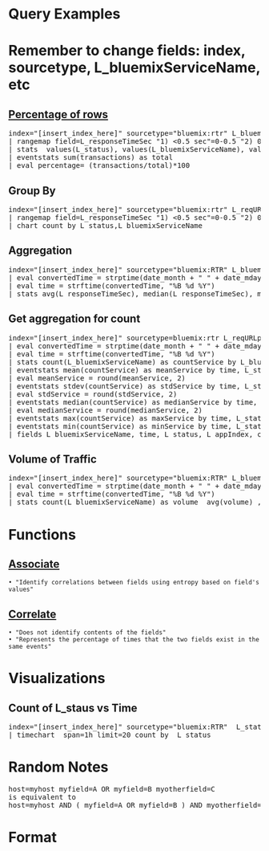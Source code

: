 # Query Examples
# Remember to change fields: index, sourcetype, L_bluemixServiceName, etc

## [Percentage of rows](https://answers.splunk.com/answers/611632/calculate-percentage-in-every-row-adding-two-searc.html)
<pre>
index="[insert_index_here]" sourcetype="bluemix:rtr" L_bluemixServiceName="[insert_service_name_here]" L_status!=2* L_reqURLpath=/health 
| rangemap field=L_responseTimeSec "1) <0.5 sec"=0-0.5 "2) 0.5 to 1 sec"=0.5-1 "3) 1 to 3 sec"=1-3 "4) 3 to 5 sec"=3-5 "5) 5 to 10 sec"=5-10 "6) 10 to 30 sec"=10-30 "7) 30 to 60 sec"=30-60 "8) 60 to 120 sec"=60-120 default="9) >120 sec" 
| stats  values(L_status), values(L_bluemixServiceName), values(L_route), values(L_reqURLpath), count as "transactions" by range 
| eventstats sum(transactions) as total
| eval percentage= (transactions/total)*100
</pre>

## Group By
<pre>
index="[insert_index_here]" sourcetype="bluemix:rtr" L_reqURLpath!="/health" 
| rangemap field=L_responseTimeSec "1) <0.5 sec"=0-0.5 "2) 0.5 to 1 sec"=0.5-1 "3) 1 to 3 sec"=1-3 "4) 3 to 5 sec"=3-5 "5) 5 to 10 sec"=5-10 "6) 10 to 60 sec"=10-60 "7) 60 to 120 sec"=60-120 default="8) >120 sec" 
| chart count by L_status,L_bluemixServiceName
</pre>

## Aggregation
<pre>
index="[insert_index_here]" sourcetype="bluemix:RTR" L_bluemixServiceName="[insert_service_name_here]" L_status!=2*
| eval convertedTime = strptime(date_month + " " + date_mday + " " + date_year, "%B %d %Y")
| eval time = strftime(convertedTime, "%B %d %Y")
| stats avg(L_responseTimeSec), median(L_responseTimeSec), min(L_responseTimeSec), max(L_responseTimeSec)   by L_bluemixServiceName , time
</pre>

## Get aggregation for count
<pre>
index="[insert_index_here]" sourcetype=bluemix:rtr L_reqURLpath=/health  L_bluemixServiceName="[insert_service_name_here]"
| eval convertedTime = strptime(date_month + " " + date_mday + " " + date_year, "%B %d %Y")
| eval time = strftime(convertedTime, "%B %d %Y")
| stats count(L_bluemixServiceName) as countService by L_bluemixServiceName, time, L_status, L_appIndex
| eventstats mean(countService) as meanService by time, L_status
| eval meanService = round(meanService, 2)
| eventstats stdev(countService) as stdService by time, L_status
| eval stdService = round(stdService, 2)
| eventstats median(countService) as medianService by time, L_status
| eval medianService = round(medianService, 2)
| eventstats max(countService) as maxService by time, L_status
| eventstats min(countService) as minService by time, L_status
| fields L_bluemixServiceName, time, L_status, L_appIndex, countService, meanService, stdService, medianService, maxService, minService
</pre>

## Volume of Traffic
<pre>
index="[insert_index_here]" sourcetype="bluemix:RTR" L_bluemixServiceName="[insert_service_name_here]"
| eval convertedTime = strptime(date_month + " " + date_mday + " " + date_year, "%B %d %Y")
| eval time = strftime(convertedTime, "%B %d %Y")
| stats count(L_bluemixServiceName) as volume  avg(volume) , median(volume), stdev(volume), min(volume), max(volume)   by L_bluemixServiceName
</pre>

# Functions
## [Associate](https://docs.splunk.com/Documentation/Splunk/7.2.4/SearchReference/Associate)  
	• "Identify correlations between fields using entropy based on field's values"

## [Correlate](https://docs.splunk.com/Documentation/Splunk/7.2.4/SearchReference/Correlate)
	• "Does not identify contents of the fields"
	• "Represents the percentage of times that the two fields exist in the same events"


# Visualizations
## Count of L_staus vs Time
<pre>
index="[insert_index_here]" sourcetype="bluemix:RTR"  L_status=4* OR L_status=5*  L_routeEnvKP=preprod L_reqURLpath!="/health"  L_bluemixServiceName!="[insert_service_name_here]" 
| timechart  span=1h limit=20 count by  L_status
</pre>

# Random Notes 
<pre>
host=myhost myfield=A OR myfield=B myotherfield=C
is equivalent to
host=myhost AND ( myfield=A OR myfield=B ) AND myotherfield=C
</pre>




# Format
<pre>

</pre>